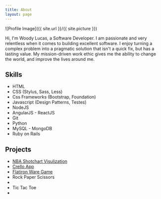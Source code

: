 ```yaml
---
title: About
layout: page
---
```

![Profile Image]({{ site.url }}/{{ site.picture }})

<p>Hi, I'm Woody Lucas, a Software Developer. I am passionate and very relentless when it comes to building excellent software. I enjoy turning a complex problem into a pragmatic solution that isn't a quick fix, but has a lasting value. My mission-driven work ethic gives me the ability to change the world, and improve the lives around me.</p>

<h2>Skills</h2>

<ul class="skill-list">
	<li>HTML</li>
	<li>CSS (Stylus, Sass, Less)</li>
	<li>Css Frameworks (Bootstrap, Foundation)</li>
	<li>Javascript (Design Patterns, Testes)</li>
	<li>NodeJS</li>
	<li>AngularJS - ReactJS</li>
	<li>Git</li>
	<li>Python</li>
	<li>MySQL - MongoDB</li>
	<li>Ruby on Rails</li>
</ul>

<h2>Projects</h2>

<ul>
	<li><a href="https://github.com/woodylucas/shotchart-visulization">NBA Shotchart Visulization</a></li>
	<li><a href="https://task-crello.herokuapp.com/">Crello App</a></li>
	<li><a href="https://flatiron-ware-game.herokuapp.com/">Flatiron Ware Game</a></li>
	<li><a href="http://woodylucas.github.io/Rock-Paper-Scissors/"></a>Rock Paper Scissors<li>
	<li><a href="http://woodylucas.github.io/tictactoe/"></a>Tic Tac Toe<li>
</ul>

